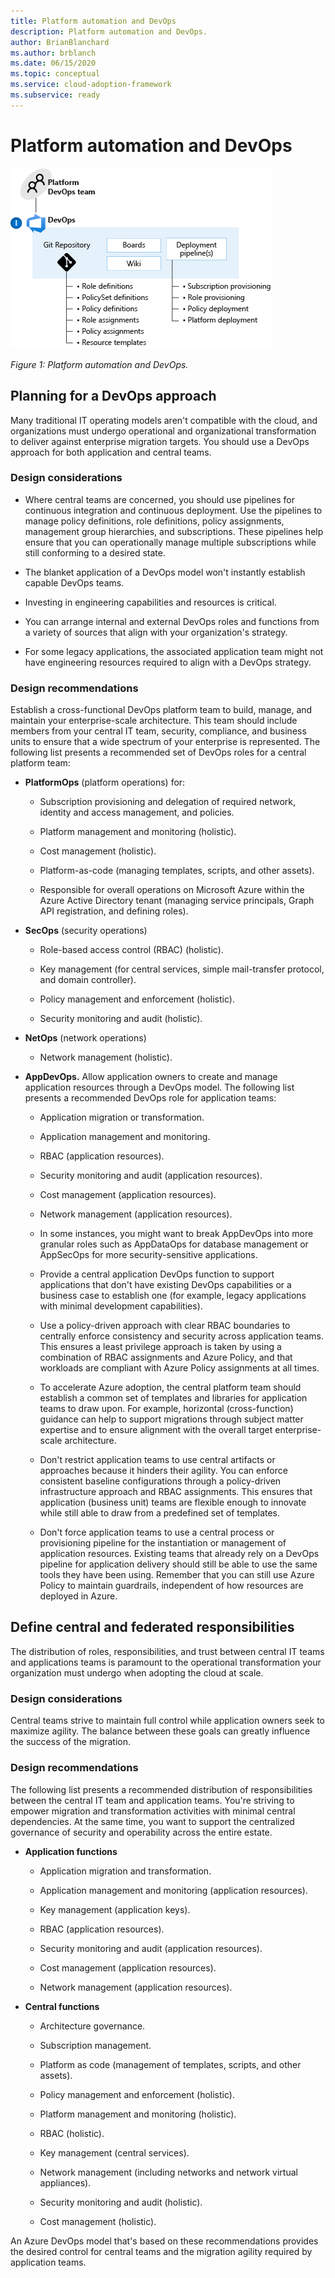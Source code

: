 ```yaml
---
title: Platform automation and DevOps
description: Platform automation and DevOps.
author: BrianBlanchard
ms.author: brblanch
ms.date: 06/15/2020
ms.topic: conceptual
ms.service: cloud-adoption-framework
ms.subservice: ready
---
```


<!-- docutune:casing PlatformOps AppDevOps AppDataOps AppSecOps -->

# Platform automation and DevOps

![Diagram of platform automation and DevOps.](./media/DevOps.png)

_Figure 1: Platform automation and DevOps._

## Planning for a DevOps approach

Many traditional IT operating models aren't compatible with the cloud, and organizations must undergo operational and organizational transformation to deliver against enterprise migration targets. You should use a DevOps approach for both application and central teams.

### Design considerations

- Where central teams are concerned, you should use pipelines for continuous integration and continuous deployment. Use the pipelines to manage policy definitions, role definitions, policy assignments, management group hierarchies, and subscriptions. These pipelines help ensure that you can operationally manage multiple subscriptions while still conforming to a desired state.

- The blanket application of a DevOps model won't instantly establish capable DevOps teams.

- Investing in engineering capabilities and resources is critical.

- You can arrange internal and external DevOps roles and functions from a variety of sources that align with your organization's strategy.

- For some legacy applications, the associated application team might not have engineering resources required to align with a DevOps strategy.

<!-- cSpell:ignore PlatformOps SecOps NetOps AppDevOps AppDataOps AppSecOps -->

### Design recommendations

Establish a cross-functional DevOps platform team to build, manage, and maintain your enterprise-scale architecture. This team should include members from your central IT team, security, compliance, and business units to ensure that a wide spectrum of your enterprise is represented. The following list presents a recommended set of DevOps roles for a central platform team:

- **PlatformOps** (platform operations) for:

  - Subscription provisioning and delegation of required network, identity and access management, and policies.

  - Platform management and monitoring (holistic).

  - Cost management (holistic).

  - Platform-as-code (managing templates, scripts, and other assets).

  - Responsible for overall operations on Microsoft Azure within the Azure Active Directory tenant (managing service principals, Graph API registration, and defining roles).

- **SecOps** (security operations)

  - Role-based access control (RBAC) (holistic).

  - Key management (for central services, simple mail-transfer protocol, and domain controller).

  - Policy management and enforcement (holistic).

  - Security monitoring and audit (holistic).

- **NetOps** (network operations)

  - Network management (holistic).

- **AppDevOps.** Allow application owners to create and manage application resources through a DevOps model. The following list presents a recommended DevOps role for application teams:

  - Application migration or transformation.

  - Application management and monitoring.

  - RBAC (application resources).

  - Security monitoring and audit (application resources).

  - Cost management (application resources).

  - Network management (application resources).

  - In some instances, you might want to break AppDevOps into more granular roles such as AppDataOps for database management or AppSecOps for more security-sensitive applications.

  - Provide a central application DevOps function to support applications that don't have existing DevOps capabilities or a business case to establish one (for example, legacy applications with minimal development capabilities).

  - Use a policy-driven approach with clear RBAC boundaries to centrally enforce consistency and security across application teams. This ensures a least privilege approach is taken by using a combination of RBAC assignments and Azure Policy, and that workloads are compliant with Azure Policy assignments at all times.

  - To accelerate Azure adoption, the central platform team should establish a common set of templates and libraries for application teams to draw upon. For example, horizontal (cross-function) guidance can help to support migrations through subject matter expertise and to ensure alignment with the overall target enterprise-scale architecture.

  - Don't restrict application teams to use central artifacts or approaches because it hinders their agility. You can enforce consistent baseline configurations through a policy-driven infrastructure approach and RBAC assignments. This ensures that application (business unit) teams are flexible enough to innovate while still able to draw from a predefined set of templates.

  - Don't force application teams to use a central process or provisioning pipeline for the instantiation or management of application resources. Existing teams that already rely on a DevOps pipeline for application delivery should still be able to use the same tools they have been using. Remember that you can still use Azure Policy to maintain guardrails, independent of how resources are deployed in Azure.

## Define central and federated responsibilities

The distribution of roles, responsibilities, and trust between central IT teams and applications teams is paramount to the operational transformation your organization must undergo when adopting the cloud at scale.

### Design considerations

Central teams strive to maintain full control while application owners seek to maximize agility. The balance between these goals can greatly influence the success of the migration.

### Design recommendations

The following list presents a recommended distribution of responsibilities between the central IT team and application teams. You're striving to empower migration and transformation activities with minimal central dependencies. At the same time, you want to support the centralized governance of security and operability across the entire estate.

- **Application functions**

  - Application migration and transformation.

  - Application management and monitoring (application resources).

  - Key management (application keys).

  - RBAC (application resources).

  - Security monitoring and audit (application resources).

  - Cost management (application resources).

  - Network management (application resources).

- **Central functions**

  - Architecture governance.

  - Subscription management.

  - Platform as code (management of templates, scripts, and other assets).

  - Policy management and enforcement (holistic).

  - Platform management and monitoring (holistic).

  - RBAC (holistic).

  - Key management (central services).

  - Network management (including networks and network virtual appliances).

  - Security monitoring and audit (holistic).

  - Cost management (holistic).

An Azure DevOps model that's based on these recommendations provides the desired control for central teams and the migration agility required by application teams.
